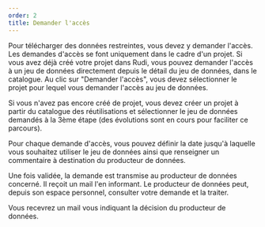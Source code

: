 ```yaml
---
order: 2
title: Demander l'accès
---
```

Pour télécharger des données restreintes, vous devez y demander l'accès.
Les demandes d'accès se font uniquement dans le cadre d'un projet. Si vous avez déjà créé votre projet dans Rudi, vous pouvez demander l'accès à un jeu de données directement depuis le détail du jeu de données, dans le catalogue. Au clic sur "Demander l'accès", vous devez sélectionner le projet pour lequel vous demander l'accès au jeu de données.

Si vous n'avez pas encore créé de projet, vous devez créer un projet à partir du catalogue des réutilisations et sélectionner le jeu de données demandés à la 3ème étape (des évolutions sont en cours pour faciliter ce parcours). 

Pour chaque demande d'accès, vous pouvez définir la date jusqu'à laquelle vous souhaitez utiliser le jeu de données ainsi que renseigner un commentaire à destination du producteur de données.

Une fois validée, la demande est transmise au producteur de données concerné. Il reçoit un mail l'en informant.
Le producteur de données peut, depuis son espace personnel, consulter votre demande et la traiter.

Vous recevrez un mail vous indiquant la décision du producteur de données.
